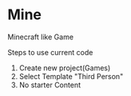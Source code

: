 # Mine
Minecraft like Game

Steps to use current code
1. Create new project(Games)
2. Select Template "Third Person"
3. No starter Content
